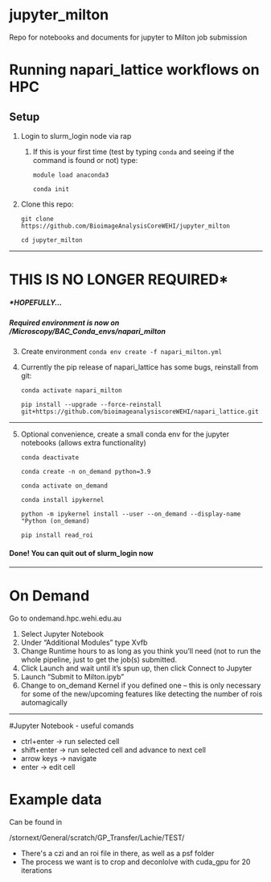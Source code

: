 # jupyter_milton
Repo for notebooks and documents for jupyter to Milton job submission

# Running napari_lattice workflows on HPC

## Setup
1. Login to slurm_login node via rap
   1. If this is your first time (test by typing ```conda``` and seeing if the command is found or not) type:
   
      ```module load anaconda3```

      ```conda init```
2. Clone this repo:

    ```git clone https://github.com/BioimageAnalysisCoreWEHI/jupyter_milton```
 
    ```cd jupyter_milton```

------
# THIS IS NO LONGER REQUIRED*
##### *HOPEFULLY...
##### Required environment is now on /Microscopy/BAC_Conda_envs/napari_milton 

3. Create environment 
    ```conda env create -f napari_milton.yml```
4. Currently the pip release of napari_lattice has some bugs, reinstall from git:
   
   ```conda activate napari_milton```

   ```pip install --upgrade --force-reinstall git+https://github.com/bioimageanalysiscoreWEHI/napari_lattice.git```
------------


5. Optional convenience, create a small conda env for the jupyter notebooks (allows extra functionality)

   ```conda deactivate```

   ```conda create -n on_demand python=3.9```

   ```conda activate on_demand```

   ```conda install ipykernel```

   ```python -m ipykernel install --user --on_demand --display-name "Python (on_demand)```

   ```pip install read_roi```
#### Done! You can quit out of slurm_login now

---

# On Demand
Go to ondemand.hpc.wehi.edu.au 

1. Select Jupyter Notebook
2. Under “Additional Modules” type Xvfb
3. Change Runtime hours to as long as you think you’ll need (not to run the whole pipeline, just to get the job(s) submitted. 
4. Click Launch and wait until it’s spun up, then click Connect to Jupyter 
5. Launch “Submit to Milton.ipyb”  
6. Change to on_demand Kernel if you defined one – this is only necessary for some of the new/upcoming features like detecting the number of rois automagically

---

#Jupyter Notebook - useful comands
- ctrl+enter -> run selected cell
- shift+enter -> run selected cell and advance to next cell
- arrow keys -> navigate
- enter -> edit cell

# Example data
Can be found in 

/stornext/General/scratch/GP_Transfer/Lachie/TEST/

- There's a czi and an roi file in there, as well as a psf folder
- The process we want is to crop and deconlolve with cuda_gpu for 20 iterations





